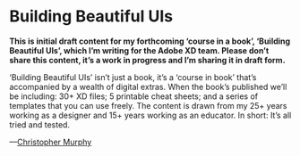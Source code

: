 Building Beautiful UIs
======================

**This is initial draft content for my forthcoming ‘course in a book’, ‘Building Beautiful UIs’, which I’m writing for the Adobe XD team. Please don’t share this content, it’s a work in progress and I’m sharing it in draft form.**

‘Building Beautiful UIs’ isn’t just a book, it’s a ‘course in book’ that’s accompanied by a wealth of digital extras. When the book’s published we’ll be including: 30+ XD files; 5 printable cheat sheets; and a series of templates that you can use freely. The content is drawn from my 25+ years working as a designer and 15+ years working as an educator. In short: It’s all tried and tested.

—[Christopher Murphy](https://www.twitter.com/fehler)
